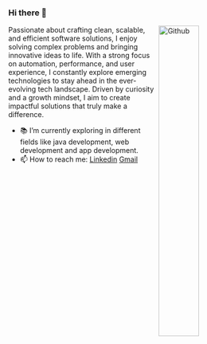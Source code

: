 ### Hi there 👋
 <img width="40%" align="right" alt="Github" src="https://i.ibb.co/z8Qqf9W/sapiens.png"/>
 <!--<img width="45%" align="right" alt="Github" src="https://i.ibb.co/0X4XqkM/man-works-computer-illustration-333239-259-removebg-preview.png" /> -->
Passionate about crafting clean, scalable, and efficient software solutions, I enjoy solving complex problems and bringing innovative ideas to life. With a strong focus on automation, performance, and user experience, I constantly explore emerging technologies to stay ahead in the ever-evolving tech landscape. Driven by curiosity and a growth mindset, I aim to create impactful solutions that truly make a difference.

- 📚 I’m currently exploring in different fields like java development, web development and app development.
- 📫 How to reach me: [Linkedin](https://www.linkedin.com/in/sanskar-gupta-317482250) [Gmail](mailto:sanskarg106@gmail.com)
<!-- - 👯 I’m looking for a software development internship. -->
<!-- - [![GitHub Streak](https://github-readme-streak-stats.herokuapp.com?user=sanskargupta12&theme=vue-dark&date_format=M%20j%5B%2C%20Y%5D)](https://git.io/streak-stats)-->

